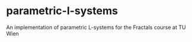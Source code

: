 # parametric-l-systems
An implementation of parametric L-systems for the Fractals course at TU Wien
